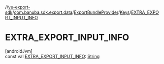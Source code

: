 //[ve-export-sdk](../../../../index.md)/[com.banuba.sdk.export.data](../../index.md)/[ExportBundleProvider](../index.md)/[Keys](index.md)/[EXTRA_EXPORT_INPUT_INFO](-e-x-t-r-a_-e-x-p-o-r-t_-i-n-p-u-t_-i-n-f-o.md)

# EXTRA_EXPORT_INPUT_INFO

[androidJvm]\
const val [EXTRA_EXPORT_INPUT_INFO](-e-x-t-r-a_-e-x-p-o-r-t_-i-n-p-u-t_-i-n-f-o.md): [String](https://kotlinlang.org/api/latest/jvm/stdlib/kotlin/-string/index.html)
